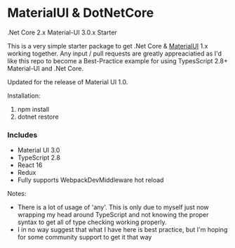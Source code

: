 # MaterialUI & DotNetCore
.Net Core 2.x Material-UI 3.0.x Starter

This is a very simple starter package to get .Net Core & [MaterialUI](https://github.com/mui-org/material-ui) 1.x 
working together.  Any input / pull requests are greatly appreaciatied as I'd like this repo to become a Best-Practice 
example for using TypesScript 2.8+ Material-UI and .Net Core.

Updated for the release of Material UI 1.0.

Installation:

1.  npm install
2.  dotnet restore

### Includes

+ Material UI 3.0
+ TypeScript 2.8
+ React 16
+ Redux 
+ Fully supports WebpackDevMiddleware hot reload

Notes:

+ There is a lot of usage of 'any'.  This is only due to myself just now wrapping my head around TypeScript and not
knowing the proper syntax to get all of type checking working properly.
+ I in no way suggest that what I have here is best practice, but I'm hoping for some community support to get it that 
way

